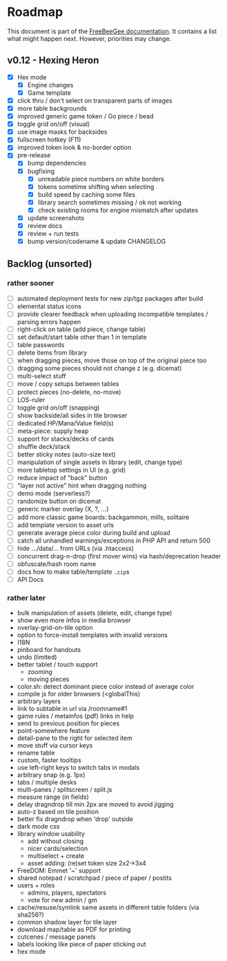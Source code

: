 # Roadmap

This document is part of the [FreeBeeGee documentation](DOCS.md). It contains a list what might happen next. However, priorities may change.

## v0.12 - Hexing Heron

* [X] Hex mode
  * [X] Engine changes
  * [X] Game template
* [X] click thru / don't select on transparent parts of images
* [X] more table backgrounds
* [X] improved generic game token / Go piece / bead
* [X] toggle grid on/off (visual)
* [X] use image masks for backsides
* [X] fullscreen hotkey (F11)
* [X] improved token look & no-border option
* [X] pre-release
  * [X] bump dependencies
  * [X] bugfixing
    * [X] unreadable piece numbers on white borders
    * [X] tokens sometime shifting when selecting
    * [X] build speed by caching some files
    * [X] library search sometimes missing / ok not working
    * [X] check existing rooms for engine mismatch after updates
  * [X] update screenshots
  * [X] review docs
  * [X] review + run tests
  * [X] bump version/codename & update CHANGELOG

## Backlog (unsorted)

### rather sooner

* [ ] automated deployment tests for new zip/tgz packages after build
* [ ] elemental status icons
* [ ] provide clearer feedback when uploading incompatible templates / parsing errors happen
* [ ] right-click on table (add piece, change table)
* [ ] set default/start table other than 1 in template
* [ ] table passwords
* [ ] delete items from library
* [ ] when dragging pieces, move those on top of the original piece too
* [ ] dragging some pieces should not change z (e.g. dicemat)
* [ ] multi-select stuff
* [ ] move / copy setups between tables
* [ ] protect pieces (no-delete, no-move)
* [ ] LOS-ruler
* [ ] toggle grid on/off (snapping)
* [ ] show backside/all sides in tile browser
* [ ] dedicated HP/Mana/Value field(s)
* [ ] meta-piece: supply heap
* [ ] support for stacks/decks of cards
* [ ] shuffle deck/stack
* [ ] better sticky notes (auto-size text)
* [ ] manipulation of single assets in library (edit, change type)
* [ ] more tabletop settings in UI (e.g. grid)
* [ ] reduce impact of "back" button
* [ ] "layer not active" hint when dragging nothing
* [ ] demo mode (serverless?)
* [ ] randomize button on dicemat
* [ ] generic marker overlay (X, ?, ...)
* [ ] add more classic game boards: backgammon, mills, solitaire
* [ ] add template version to asset urls
* [ ] generate average piece color during build and upload
* [ ] catch all unhandled warnings/exceptions in PHP API and return 500
* [ ] hide .../data/... from URLs (via .htaccess)
* [ ] concurrent drag-n-drop (first mover wins) via hash/deprecation header
* [ ] obfuscate/hash room name
* [ ] docs how to make table/template `.zip`s
* [ ] API Docs

### rather later

* bulk manipulation of assets (delete, edit, change type)
* show even more infos in media browser
* overlay-grid-on-tile option
* option to force-install templates with invalid versions
* I18N
* pinboard for handouts
* undo (limited)
* better tablet / touch support
  * zooming
  * moving pieces
* color.sh: detect dominant piece color instead of average color
* compile js for older browsers (<globalThis)
* arbitrary layers
* link to subtable in url via /roomname#1
* game rules / metainfos (pdf) links in help
* send to previous position for pieces
* point-somewhere feature
* detail-pane to the right for selected item
* move stuff via cursor keys
* rename table
* custom, faster tooltips
* use left-right keys to switch tabs in modals
* arbitrary snap (e.g. 1px)
* tabs / multiple desks
* multi-panes / splitscreen / split.js
* measure range (in fields)
* delay dragndrop till min 2px are moved to avoid jigging
* auto-z based on tile position
* better fix dragndrop when 'drop' outside
* dark mode css
* library window usability
  * add without closing
  * nicer cards/selection
  * multiselect + create
  * asset adding: (re)set token size 2x2->3x4
* FreeDOM: Emmet '~' support
* shared notepad / scratchpad / piece of paper / postits
* users + roles
  * admins, players, spectators
  * vote for new admin / gm
* cache/resuse/symlink same assets in different table folders (via sha256?)
* common shadow layer for tile layer
* download map/table as PDF for printing
* cutcenes / message panels
* labels looking like piece of paper sticking out
* hex mode
